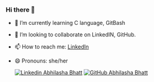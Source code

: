 ### Hi there 👋



- 🌱 I’m currently learning C language, GitBash

  
- 👯 I’m looking to collaborate on LinkedIN, GitHub.
<!--
- 🤔 I’m looking for help with ... 
- 💬 Ask me about ... -->
- 📫 How to reach me:
  [LinkedIn](https://linkedin.com/in/abhilasha-bhatt3)
- 😄 Pronouns: she/her

  [![Linkedin Abhilasha Bhatt](https://img.shields.io/badge/-abhilasha-bhatt3-blue?style=flat-square&logo=Linkedin&logoColor=white&link=https://linkedin.com/in/abhilasha-bhatt3)](https://linkedin.com/in/abhilasha-bhatt3)
  [![GitHub Abhilasha Bhatt](https://img.shields.io/github/followers/abhilasha-bhatt?label=follow&style=social)](https://github.com/abhilasha-bhatt)
